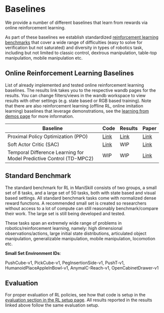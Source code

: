# Baselines

We provide a number of different baselines that learn from rewards via online reinforcement learning.
<!-- For RL baselines that leverage demonstrations see the [learning from demos section](../learning_from_demos/) -->

As part of these baselines we establish standardized [reinforcement learning benchmarks](#standard-benchmark) that cover a wide range of difficulties (easy to solve for verification but not saturated) and diversity in types of robotics task, including but not limited to classic control, dextrous manipulation, table-top manipulation, mobile manipulation etc.


## Online Reinforcement Learning Baselines

List of already implemented and tested online reinforcement learning baselines. The results link takes you to the respective wandb pages for the results. You can change filters/views in the wandb workspace to view results with other settings (e.g. state based or RGB based training). Note that there are also reinforcement learning (offline RL, online imitation learning) baselines that leverage demonstrations, see the [learning from demos page](../learning_from_demos/index.md) for more information.

| Baseline                                                            | Code                                                                           | Results | Paper                                    |
| ------------------------------------------------------------------- | ------------------------------------------------------------------------------ | ------- | ---------------------------------------- |
| Proximal Policy Optimization (PPO)                                  | [Link](https://github.com/haosulab/ManiSkill/blob/main/examples/baselines/ppo) | [Link](https://api.wandb.ai/links/stonet2000/k6lz966q)     | [Link](http://arxiv.org/abs/1707.06347)  |
| Soft Actor Critic (SAC)                                             | [Link](https://github.com/haosulab/ManiSkill/blob/main/examples/baselines/sac) | WIP     | [Link](https://arxiv.org/abs/1801.01290) |
| Temporal Difference Learning for Model Predictive Control (TD-MPC2) | WIP                                                                            | WIP     | [Link](https://arxiv.org/abs/2310.16828) |

## Standard Benchmark

The standard benchmark for RL in ManiSkill consists of two groups, a small set of 8 tasks, and a large set of 50 tasks, both with state based and visual based settings. All standard benchmark tasks come with normalized dense reward functions. A recommended small set is created so researchers without access to a lot of compute can still reasonably benchmark/compare their work. The large set is still being developed and tested. 


These tasks span an extremely wide range of problems in robotics/reinforcement learning, namely: high dimensional observations/actions, large initial state distributions, articulated object manipulation, generalizable manipulation, mobile manipulation, locomotion etc.


**Small Set Environment IDs**: 
<!-- PushCube-v1, PickCube-v1, StackCube-v1, PegInsertionSide-v1, PushT-v1, PickSingleYCB-v1, PlugCharger-v1, OpenCabinetDrawer-v1, HumanoidPlaceAppleInBowl-v1, AnymalC-Reach-v1 -->
PushCube-v1, PickCube-v1, PegInsertionSide-v1, PushT-v1, HumanoidPlaceAppleInBowl-v1, AnymalC-Reach-v1, OpenCabinetDrawer-v1
<!-- TODO: add image of all tasks / gif of them -->

<!-- 
**Large Set Environment IDs**: TODO 
add large collage image of all tasks
-->
<!-- - TableTop: PushCube-v1, PickCube-v1, StackCube-v1, PegInsertionSide-v1, PushT-v1, PickSingleYCB-v1, PlugCharger-v1, RollBall-v1, PlaceSphere-v1, PullCube-v1, LiftPegUpRight-v1, TwoRobotPickCube-v1, TwoRobotStackCube-v1
- Mobile Manipulation: OpenCabinetDrawer-v1
- Humanoid: HumanoidPlaceAppleInBowl-v1
- Quadruped: AnymalC-Reach-v1, AnymalC-Spin-v1,
- Classic Control: MS-CartpoleBalance-v1, MS-CartpoleSwingup-v1, MS-HopperStand-v1, MS-HopperHop-v1 -->


## Evaluation

For proper evaluation of RL policies, see how that code is setup in the [evaluation section in the RL setup page](./setup.md#evaluation). All results reported in the results linked above follow the same evaluation setup.